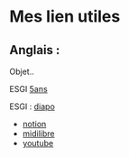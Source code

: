 # Mes lien  utiles

## Anglais :

Objet..

ESGI [5ans](https://docs.google.com/presentation/d/1CzkBkPNF8W2mstfLKBS24xwZmaUcbl-I6m8xv8FzhrI/edit?usp=sharing)

ESGI : [diapo](https://docs.google.com/presentation/d/1prS5kCKwxRfki1Y0-YMK68wDjdbmIeZoYlQ79t_5QoI/edit?usp=sharing)

- [notion](https://onlymore.notion.site/Object-presentation-7140d022aa4b4b77bd7595bf2da38c12)
- [midilibre](https://www.midilibre.fr/2018/02/15/l-instant-wtf-les-robots-skieurs-de-coree-du-sud,1628800.php)
- [youtube](https://www.youtube.com/watch?v=-mZR-92zRCI)
